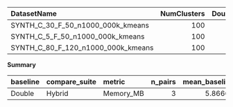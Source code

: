 | DatasetName                        |   NumClusters |   Double_Memory_MB |   Hybrid_Memory_MB |   Rel_Memory_MB |   Improvement_% |
|:-----------------------------------|--------------:|-------------------:|-------------------:|----------------:|----------------:|
| SYNTH_C_30_F_50_n1000_000k_kmeans  |           100 |                4   |                6   |             1.5 |             -50 |
| SYNTH_C_5_F_50_n1000_000k_kmeans   |           100 |                4   |                6   |             1.5 |             -50 |
| SYNTH_C_80_F_120_n1000_000k_kmeans |           100 |                9.6 |               14.4 |             1.5 |             -50 |

**Summary**

| baseline   | compare_suite   | metric    |   n_pairs |   mean_baseline |   mean_compare |   mean_rel |   mean_improvement_% |   t_test_stat |   t_test_p |   wilcoxon_stat |   wilcoxon_p |   cohens_d |
|:-----------|:----------------|:----------|----------:|----------------:|---------------:|-----------:|---------------------:|--------------:|-----------:|----------------:|-------------:|-----------:|
| Double     | Hybrid          | Memory_MB |         3 |         5.86667 |            8.8 |        1.5 |                  -50 |      -3.14286 |  0.0880707 |               0 |         0.25 |   -1.81453 |